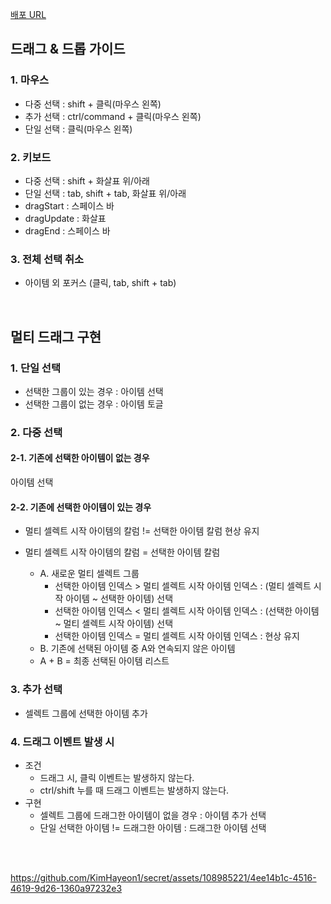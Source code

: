[배포 URL](https://dragdrop-kimhayeon.netlify.app/)

## 드래그 & 드롭 가이드
### 1. 마우스
- 다중 선택 : shift + 클릭(마우스 왼쪽)
- 추가 선택 : ctrl/command + 클릭(마우스 왼쪽)
- 단일 선택 : 클릭(마우스 왼쪽)

### 2. 키보드
- 다중 선택 : shift + 화살표 위/아래
- 단일 선택 : tab, shift + tab, 화살표 위/아래
- dragStart : 스페이스 바
- dragUpdate : 화살표
- dragEnd : 스페이스 바

### 3. 전체 선택 취소
- 아이템 외 포커스 (클릭, tab, shift + tab)

<br>

## 멀티 드래그 구현
### 1. 단일 선택
- 선택한 그룹이 있는 경우 : 아이템 선택
- 선택한 그룹이 없는 경우 : 아이템 토글

### 2. 다중 선택
#### 2-1. 기존에 선택한 아이템이 없는 경우
아이템 선택

#### 2-2. 기존에 선택한 아이템이 있는 경우
- 멀티 셀렉트 시작 아이템의 칼럼 != 선택한 아이템 칼럼
현상 유지

- 멀티 셀렉트 시작 아이템의 칼럼 = 선택한 아이템 칼럼
  - A. 새로운 멀티 셀렉트 그룹
    - 선택한 아이템 인덱스 > 멀티 셀렉트 시작 아이템 인덱스 : (멀티 셀렉트 시작 아이템 ~ 선택한 아이템) 선택
    - 선택한 아이템 인덱스 < 멀티 셀렉트 시작 아이템 인덱스 : (선택한 아이템 ~ 멀티 셀렉트 시작 아이템) 선택
    - 선택한 아이템 인덱스 = 멀티 셀렉트 시작 아이템 인덱스 : 현상 유지
  - B. 기존에 선택된 아이템 중 A와 연속되지 않은 아이템
  - A + B = 최종 선택된 아이템 리스트

### 3. 추가 선택
- 셀렉트 그룹에 선택한 아이템 추가

### 4. 드래그 이벤트 발생 시
- 조건
  - 드래그 시, 클릭 이벤트는 발생하지 않는다.
  - ctrl/shift 누를 때 드래그 이벤트는 발생하지 않는다.
- 구현
  - 셀렉트 그룹에 드래그한 아이템이 없을 경우 : 아이템 추가 선택
  - 단일 선택한 아이템 != 드래그한 아이템 : 드래그한 아이템 선택

<br><br>

https://github.com/KimHayeon1/secret/assets/108985221/4ee14b1c-4516-4619-9d26-1360a97232e3
